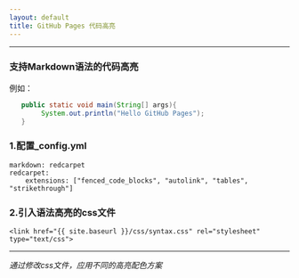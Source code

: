 ```yaml
---
layout: default
title: GitHub Pages 代码高亮
---
```


---

### 支持Markdown语法的代码高亮

例如：

```java
   public static void main(String[] args){
        System.out.println("Hello GitHub Pages");
   }
```

### 1.配置_config.yml

    markdown: redcarpet
    redcarpet:
        extensions: ["fenced_code_blocks", "autolink", "tables", "strikethrough"]


### 2.引入语法高亮的css文件

    <link href="{{ site.baseurl }}/css/syntax.css" rel="stylesheet" type="text/css">

---

*通过修改css文件，应用不同的高亮配色方案*


